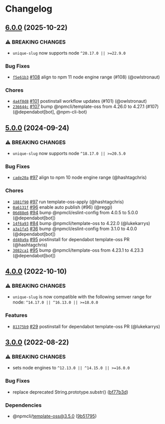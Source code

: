 # Changelog

## [6.0.0](https://github.com/npm/unique-slug/compare/v5.0.0...v6.0.0) (2025-10-22)
### ⚠️ BREAKING CHANGES
* `unique-slug` now supports node `^20.17.0 || >=22.9.0`
### Bug Fixes
* [`f5e61b3`](https://github.com/npm/unique-slug/commit/f5e61b361dbe5c8ad38cd46bf21583cf93b794ed) [#108](https://github.com/npm/unique-slug/pull/108) align to npm 11 node engine range (#108) (@owlstronaut)
### Chores
* [`4a4f0d8`](https://github.com/npm/unique-slug/commit/4a4f0d86ffd3e555275c07642df91597a158caa9) [#101](https://github.com/npm/unique-slug/pull/101) postinstall workflow updates (#101) (@owlstronaut)
* [`236644c`](https://github.com/npm/unique-slug/commit/236644c77e33929ee95811dee134e593fbb201bb) [#107](https://github.com/npm/unique-slug/pull/107) bump @npmcli/template-oss from 4.26.0 to 4.27.1 (#107) (@dependabot[bot], @npm-cli-bot)

## [5.0.0](https://github.com/npm/unique-slug/compare/v4.0.0...v5.0.0) (2024-09-24)
### ⚠️ BREAKING CHANGES
* `unique-slug` now supports node `^18.17.0 || >=20.5.0`
### Bug Fixes
* [`cade20a`](https://github.com/npm/unique-slug/commit/cade20aba51d079cf2bcde67e74c18939e045337) [#97](https://github.com/npm/unique-slug/pull/97) align to npm 10 node engine range (@hashtagchris)
### Chores
* [`1881f90`](https://github.com/npm/unique-slug/commit/1881f9040a58017e90eff9ea18322a2bb335efff) [#97](https://github.com/npm/unique-slug/pull/97) run template-oss-apply (@hashtagchris)
* [`0a6131f`](https://github.com/npm/unique-slug/commit/0a6131fa03663c1a31bdfad99929aa942d3fca80) [#96](https://github.com/npm/unique-slug/pull/96) enable auto publish (#96) (@reggi)
* [`06d88e6`](https://github.com/npm/unique-slug/commit/06d88e629809b7e09bf57ce50bbed87aa465f2b7) [#94](https://github.com/npm/unique-slug/pull/94) bump @npmcli/eslint-config from 4.0.5 to 5.0.0 (@dependabot[bot])
* [`14f6a93`](https://github.com/npm/unique-slug/commit/14f6a93c484aac6ff5a1f6711bd0196223fd0450) [#84](https://github.com/npm/unique-slug/pull/84) bump @npmcli/template-oss to 4.22.0 (@lukekarrys)
* [`a3a1fa5`](https://github.com/npm/unique-slug/commit/a3a1fa5744220d6427de730b3a853ca648e64755) [#36](https://github.com/npm/unique-slug/pull/36) bump @npmcli/eslint-config from 3.1.0 to 4.0.0 (@dependabot[bot])
* [`dd40a9a`](https://github.com/npm/unique-slug/commit/dd40a9aad760d3d1a4306586d7b227ca55a371f1) [#95](https://github.com/npm/unique-slug/pull/95) postinstall for dependabot template-oss PR (@hashtagchris)
* [`3082ca1`](https://github.com/npm/unique-slug/commit/3082ca1b697af8bb60e5cdf58e1b75d82e6739d7) [#95](https://github.com/npm/unique-slug/pull/95) bump @npmcli/template-oss from 4.23.1 to 4.23.3 (@dependabot[bot])

## [4.0.0](https://github.com/npm/unique-slug/compare/v3.0.0...v4.0.0) (2022-10-10)

### ⚠️ BREAKING CHANGES

* `unique-slug` is now compatible with the following semver range for node: `^14.17.0 || ^16.13.0 || >=18.0.0`

### Features

* [`81375b9`](https://github.com/npm/unique-slug/commit/81375b9e1d831575a9fcb0154e639a8025b1352b) [#29](https://github.com/npm/unique-slug/pull/29) postinstall for dependabot template-oss PR (@lukekarrys)

## [3.0.0](https://github.com/npm/unique-slug/compare/v2.0.2...v3.0.0) (2022-08-22)


### ⚠ BREAKING CHANGES

* sets node engines to `^12.13.0 || ^14.15.0 || >=16.0.0`

### Bug Fixes

* replace deprecated String.prototype.substr() ([bf77b3d](https://github.com/npm/unique-slug/commit/bf77b3dda91bcb15998071a917420ef6965089ad))


### Dependencies

* @npmcli/template-oss@3.5.0 ([9b51795](https://github.com/npm/unique-slug/commit/9b51795b546d31a50af30d6d5c78b2eed73dba11))
